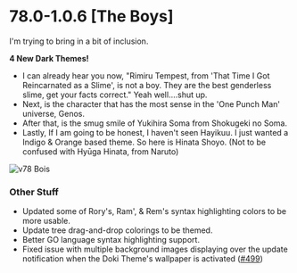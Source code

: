 # 78.0-1.0.6 [The Boys]

I'm trying to bring in a bit of inclusion.

**4 New Dark Themes!**

- I can already hear you now, "Rimiru Tempest, from 'That Time I Got Reincarnated as a Slime', is not a boy. They are the best genderless slime, get your facts correct." Yeah well....shut up.
- Next, is the character that has the most sense in the 'One Punch Man' universe, Genos.
- After that, is the smug smile of Yukihira Soma from Shokugeki no Soma.
- Lastly, If I am going to be honest, I haven't seen Hayikuu. I just wanted a Indigo & Orange based theme. So here is Hinata Shoyo. (Not to be confused with Hyūga Hinata, from Naruto)

![v78 Bois](https://doki.assets.unthrottled.io/misc/v78_bois.png)

### Other Stuff

- Updated some of Rory's, Ram', & Rem's syntax highlighting colors to be more usable.
- Update tree drag-and-drop colorings to be themed.
- Better GO language syntax highlighting support.
- Fixed issue with multiple background images displaying over the update notification when the Doki Theme's wallpaper is activated ([#499](https://github.com/doki-theme/doki-theme-jetbrains/issues/499))